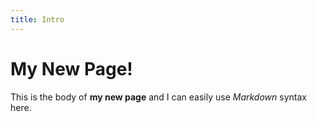```yaml
---
title: Intro
---
```

# My New Page!

This is the body of **my new page** and I can easily use _Markdown_ syntax here.